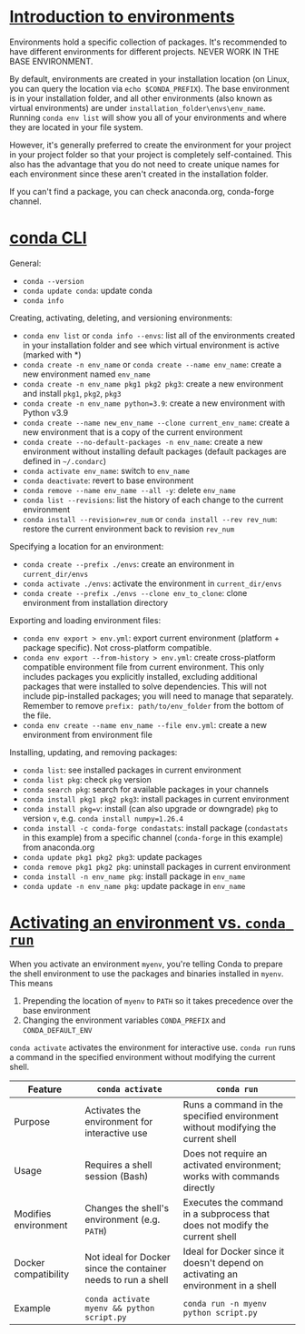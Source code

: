 # <u>Introduction to environments</u>
Environments hold a specific collection of packages. It's recommended to have different environments for different projects. NEVER WORK IN THE BASE ENVIRONMENT.

By default, environments are created in your installation location (on Linux, you can query the location via `echo $CONDA_PREFIX`). The base environment is in your installation folder, and all other environments (also known as virtual environments) are under `installation_folder\envs\env_name`. Running `conda env list` will show you all of your environments and where they are located in your file system.

However, it's generally preferred to create the environment for your project in your project folder so that your project is completely self-contained. This also has the advantage that you do not need to create unique names for each environment since these aren't created in the installation folder.

If you can't find a package, you can check anaconda.org, conda-forge channel.

# <u>conda CLI</u>

General:
* `conda --version`
* `conda update conda`: update conda
* `conda info`

Creating, activating, deleting, and versioning environments:
* `conda env list` or `conda info --envs`: list all of the environments created in your installation folder and see which virtual environment is active (marked with *)
* `conda create -n env_name` or `conda create --name env_name`: create a new environment named `env_name`
* `conda create -n env_name pkg1 pkg2 pkg3`: create a new environment and install `pkg1`, `pkg2`, `pkg3`
* `conda create -n env_name python=3.9`: create a new environment with Python v3.9
* `conda create --name new_env_name --clone current_env_name`: create a new environment that is a copy of the current environment
* `conda create --no-default-packages -n env_name`: create a new environment without installing default packages (default packages are defined in `~/.condarc`)
* `conda activate env_name`: switch to `env_name`
* `conda deactivate`: revert to base environment
* `conda remove --name env_name --all -y`: delete `env_name`
* `conda list --revisions`: list the history of each change to the current environment
* `conda install --revision=rev_num` or `conda install --rev rev_num`: restore the current environment back to revision `rev_num`

Specifying a location for an environment:
* `conda create --prefix ./envs`: create an environment in `current_dir/envs`
* `conda activate ./envs`: activate the environment in `current_dir/envs`
* `conda create --prefix ./envs --clone env_to_clone`: clone environment from installation directory

Exporting and loading environment files:
* `conda env export > env.yml`: export current environment (platform + package specific). Not cross-platform compatible.
* `conda env export --from-history > env.yml`: create cross-platform compatible environment file from current environment. This only includes packages you explicitly installed, excluding additional packages that were installed to solve dependencies. This will not include pip-installed packages; you will need to manage that separately. Remember to remove `prefix: path/to/env_folder` from the bottom of the file.
* `conda env create --name env_name --file env.yml`: create a new environment from environment file

Installing, updating, and removing packages:
* `conda list`: see installed packages in current environment
* `conda list pkg`: check `pkg` version
* `conda search pkg`: search for available packages in your channels
* `conda install pkg1 pkg2 pkg3`: install packages in current environment
* `conda install pkg=v`: install (can also upgrade or downgrade) `pkg` to version `v`, e.g. `conda install numpy=1.26.4`
* `conda install -c conda-forge condastats`: install package (`condastats` in this example) from a specific channel (`conda-forge` in this example) from anaconda.org
* `conda update pkg1 pkg2 pkg3`: update packages
* `conda remove pkg1 pkg2 pkg`: uninstall packages in current environment
* `conda install -n env_name pkg`: install package in `env_name`
* `conda update -n env_name pkg`: update package in `env_name`

# <u>Activating an environment vs. `conda run`</u>

When you activate an environment `myenv`, you're telling Conda to prepare the shell environment to use the packages and binaries installed in `myenv`. This means
1. Prepending the location of `myenv` to `PATH` so it takes precedence over the base environment
2. Changing the environment variables `CONDA_PREFIX` and `CONDA_DEFAULT_ENV`

`conda activate` activates the environment for interactive use. `conda run` runs a command in the specified environment without modifying the current shell.

|Feature|`conda activate`|`conda run`|
|-------|----------------|-----------|
|Purpose|Activates the environment for interactive use|Runs a command in the specified environment without modifying the current shell|
|Usage|Requires a shell session (Bash)|Does not require an activated environment; works with commands directly|
|Modifies environment|Changes the shell's environment (e.g. `PATH`)|Executes the command in a subprocess that does not modify the current shell|
|Docker compatibility|Not ideal for Docker since the container needs to run a shell|Ideal for Docker since it doesn't depend on activating an environment in a shell|
|Example|`conda activate myenv && python script.py`|`conda run -n myenv python script.py`|

